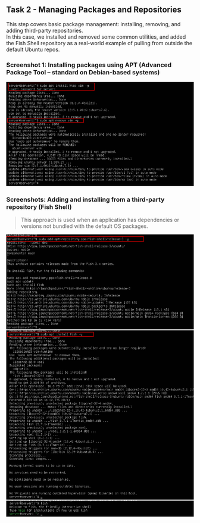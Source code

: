 ## Task 2 - Managing Packages and Repositories

This step covers basic package management: installing, removing, and adding third-party repositories.  
In this case, we installed and removed some common utilities, and added the Fish Shell repository as a real-world example of pulling from outside the default Ubuntu repos.

### Screenshot 1: Installing packages using APT (Advanced Package Tool – standard on Debian-based systems) 

![packages](screenshots/packages.png)

### Screenshots: Adding and installing from a third-party repository (Fish Shell)

> This approach is used when an application has dependencies or versions not bundled with the default OS packages.

![fishes](screenshots/fish1.png)
![fish2](screenshots/fish2.png)
![fish3](screenshots/fish3.png)


